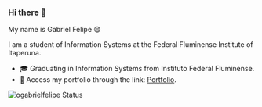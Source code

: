 ### Hi there 👋

  
My name is Gabriel Felipe 😄

I am a student of Information Systems at the Federal Fluminense Institute of Itaperuna.

 - 🎓 Graduating in Information Systems from Instituto Federal Fluminense.
 - 🔗 Access my portfolio through the link: [Portfolio](https://ogabrielfelipe.com.br/).

![ogabrielfelipe Status](https://github-readme-stats.vercel.app/api?username=ogabrielfelipe&show_icons=true&theme=highcontrast)

